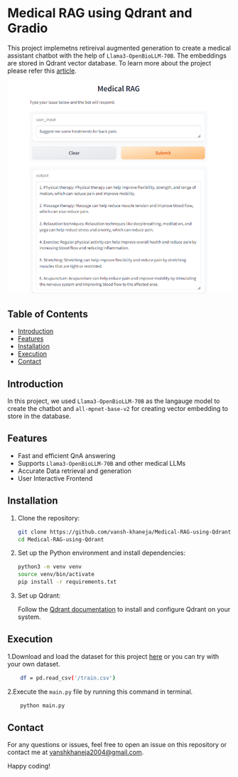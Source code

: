 # Medical RAG using Qdrant and Gradio
This project implemetns retireival augmented generation to create a medical assistant chatbot with the help of ```Llama3-OpenBioLLM-70B```. The embeddings are stored in Qdrant vector database.  To learn more about the project please refer this [article](link).

![Alt Text - description of the image](https://github.com/vansh-khaneja/Medical-RAG-using-Llama3-OpenBioLLM-70B/blob/main/image/img1.png?raw=true)


## Table of Contents

- [Introduction](#introduction)
- [Features](#features)
- [Installation](#installation)
- [Execution](#execution)
- [Contact](#contact)

## Introduction

In this project, we used ```Llama3-OpenBioLLM-70B``` as the langauge model to create the chatbot and ```all-mpnet-base-v2``` for creating vector embedding to store in the database.

## Features

- Fast and efficient QnA answering
- Supports `Llama3-OpenBioLLM-70B` and other medical LLMs
- Accurate Data retrieval and generation
- User Interactive Frontend 

## Installation

1. Clone the repository:

    ```sh
    git clone https://github.com/vansh-khaneja/Medical-RAG-using-Qdrant
    cd Medical-RAG-using-Qdrant
    ```

2. Set up the Python environment and install dependencies:

    ```sh
    python3 -m venv venv
    source venv/bin/activate
    pip install -r requirements.txt
    ```

3. Set up Qdrant:

    Follow the [Qdrant documentation](https://qdrant.tech/documentation/) to install and configure Qdrant on your system.

## Execution
1.Download and load the dataset for this project [here](https://www.kaggle.com/datasets/thedevastator/comprehensive-medical-q-a-dataset) or you can try with your own dataset.

```sh
    df = pd.read_csv('/train.csv')
```


2.Execute the ```main.py``` file by running this command in terminal.

```sh
    python main.py
```


## Contact

For any questions or issues, feel free to open an issue on this repository or contact me at vanshkhaneja2004@gmail.com.

Happy coding!
